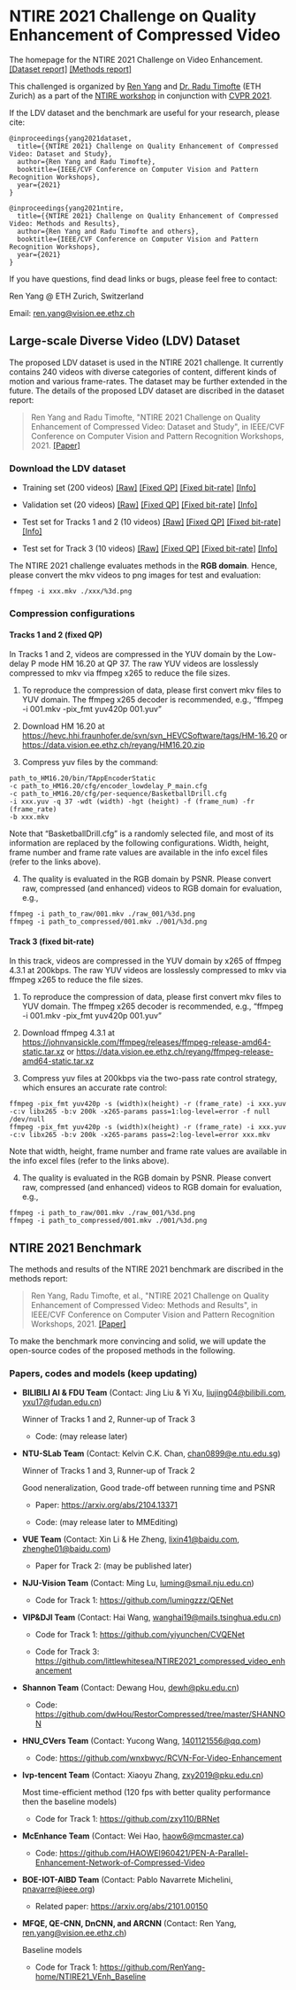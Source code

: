 # NTIRE 2021 Challenge on Quality Enhancement of Compressed Video

The homepage for the NTIRE 2021 Challenge on Video Enhancement.  [[Dataset report]](https://arxiv.org/abs/2104.10782) [[Methods report]](https://arxiv.org/abs/2104.10781) 

This challenged is organized by [Ren Yang](https://renyang-home.github.io/) and [Dr. Radu Timofte](https://people.ee.ethz.ch/~timofter/) (ETH Zurich) as a part of the [NTIRE workshop](https://data.vision.ee.ethz.ch/cvl/ntire21/) in conjunction with [CVPR 2021](http://cvpr2021.thecvf.com/workshops-schedule).

If the LDV dataset and the benchmark are useful for your research, please cite:
```
@inproceedings{yang2021dataset,
  title={{NTIRE 2021} Challenge on Quality Enhancement of Compressed Video: Dataset and Study},
  author={Ren Yang and Radu Timofte}, 
  booktitle={IEEE/CVF Conference on Computer Vision and Pattern Recognition Workshops}, 
  year={2021}
}

@inproceedings{yang2021ntire,
  title={{NTIRE 2021} Challenge on Quality Enhancement of Compressed Video: Methods and Results},
  author={Ren Yang and Radu Timofte and others}, 
  booktitle={IEEE/CVF Conference on Computer Vision and Pattern Recognition Workshops}, 
  year={2021}
}
```

If you have questions, find dead links or bugs, please feel free to contact:

Ren Yang @ ETH Zurich, Switzerland   

Email: ren.yang@vision.ee.ethz.ch

## Large-scale Diverse Video (LDV) Dataset

The proposed LDV dataset is used in the NTIRE 2021 challenge. It currently contains 240 videos with diverse categories of content, different kinds of motion and various frame-rates. The dataset may be further extended in the future. The details of the proposed LDV dataset are discribed in the dataset report:

> Ren Yang and Radu Timofte, "NTIRE 2021 Challenge on Quality Enhancement of Compressed Video: Dataset and Study", in IEEE/CVF Conference on Computer Vision and Pattern Recognition Workshops, 2021. [[Paper]](https://arxiv.org/abs/2104.10782)

### Download the LDV dataset

- Training set (200 videos) 
[[Raw]](https://data.vision.ee.ethz.ch/reyang/training_raw.zip) 
[[Fixed QP]](https://data.vision.ee.ethz.ch/reyang/training_fixed-QP.zip)
[[Fixed bit-rate]](https://data.vision.ee.ethz.ch/reyang/training_fixed-rate.zip)
[[Info]](https://data.vision.ee.ethz.ch/reyang/data_train.xlsx)

- Validation set (20 videos)
[[Raw]](https://data.vision.ee.ethz.ch/reyang/validation_raw.zip)
[[Fixed QP]](https://data.vision.ee.ethz.ch/reyang/validation_fixed-QP.zip)
[[Fixed bit-rate]](https://data.vision.ee.ethz.ch/reyang/validation_fixed-rate.zip)
[[Info]](https://data.vision.ee.ethz.ch/reyang/data_validation.xlsx)

- Test set for Tracks 1 and 2 (10 videos)
[[Raw]](https://data.vision.ee.ethz.ch/reyang/test_raw_1.zip)
[[Fixed QP]](https://data.vision.ee.ethz.ch/reyang/test_fixed-QP_release.zip)
[[Fixed bit-rate]](https://data.vision.ee.ethz.ch/reyang/test_fixed-rate_1.zip)
[[Info]](https://data.vision.ee.ethz.ch/reyang/data_test_1.xlsx)

- Test set for Track 3 (10 videos)
[[Raw]](https://data.vision.ee.ethz.ch/reyang/test_raw_2.zip)
[[Fixed QP]](https://data.vision.ee.ethz.ch/reyang/test_fixed-QP_2.zip)
[[Fixed bit-rate]](https://data.vision.ee.ethz.ch/reyang/test_fixed-rate_release.zip)
[[Info]](https://data.vision.ee.ethz.ch/reyang/data_test_2.xlsx) 

The NTIRE 2021 challenge evaluates methods in the **RGB domain**. Hence, please convert the mkv videos to png images for test and evaluation:

```
ffmpeg -i xxx.mkv ./xxx/%3d.png
```

### Compression configurations

#### Tracks 1 and 2 (fixed QP)

In Tracks 1 and 2, videos are compressed in the YUV domain by the Low-delay P mode HM 16.20 at QP 37. The raw YUV videos are losslessly compressed to mkv via ffmpeg x265 to reduce the file sizes.

1. To reproduce the compression of data, please first convert mkv files to YUV domain. The ffmpeg x265 decoder is recommended, e.g., “ffmpeg -i 001.mkv -pix_fmt yuv420p 001.yuv”

2. Download HM 16.20 at https://hevc.hhi.fraunhofer.de/svn/svn_HEVCSoftware/tags/HM-16.20 or https://data.vision.ee.ethz.ch/reyang/HM16.20.zip

3. Compress yuv files by the command:
```
path_to_HM16.20/bin/TAppEncoderStatic
-c path_to_HM16.20/cfg/encoder_lowdelay_P_main.cfg
-c path_to_HM16.20/cfg/per-sequence/BasketballDrill.cfg
-i xxx.yuv -q 37 -wdt (width) -hgt (height) -f (frame_num) -fr (frame_rate)
-b xxx.mkv
```
Note that “BasketballDrill.cfg” is a randomly selected file, and most of its information are replaced by the following configurations. Width, height, frame number and frame rate values are available in the info excel files (refer to the links above).

4. The quality is evaluated in the RGB domain by PSNR. Please convert raw, compressed (and enhanced) videos to RGB domain for evaluation, e.g.,
```
ffmpeg -i path_to_raw/001.mkv ./raw_001/%3d.png
ffmpeg -i path_to_compressed/001.mkv ./001/%3d.png
```

#### Track 3 (fixed bit-rate)

In this track, videos are compressed in the YUV domain by x265 of ffmpeg 4.3.1 at 200kbps. The raw YUV videos are losslessly compressed to mkv via ffmpeg x265 to reduce the file sizes.

1. To reproduce the compression of data, please first convert mkv files to YUV domain. The ffmpeg x265 decoder is recommended, e.g., “ffmpeg -i 001.mkv -pix_fmt yuv420p 001.yuv”

2. Download ffmpeg 4.3.1 at https://johnvansickle.com/ffmpeg/releases/ffmpeg-release-amd64-static.tar.xz or https://data.vision.ee.ethz.ch/reyang/ffmpeg-release-amd64-static.tar.xz
 
3. Compress yuv files at 200kbps via the two-pass rate control strategy, which ensures an accurate rate control:
```
ffmpeg -pix_fmt yuv420p -s (width)x(height) -r (frame_rate) -i xxx.yuv -c:v libx265 -b:v 200k -x265-params pass=1:log-level=error -f null /dev/null
ffmpeg -pix_fmt yuv420p -s (width)x(height) -r (frame_rate) -i xxx.yuv -c:v libx265 -b:v 200k -x265-params pass=2:log-level=error xxx.mkv
```

Note that width, height, frame number and frame rate values are available in the info excel files (refer to the links above).

4. The quality is evaluated in the RGB domain by PSNR. Please convert raw, compressed (and enhanced) videos to RGB domain for evaluation, e.g.,
```
ffmpeg -i path_to_raw/001.mkv ./raw_001/%3d.png
ffmpeg -i path_to_compressed/001.mkv ./001/%3d.png
```

## NTIRE 2021 Benchmark

The methods and results of the NTIRE 2021 benchmark are discribed in the methods report:

> Ren Yang, Radu Timofte, et al., "NTIRE 2021 Challenge on Quality Enhancement of Compressed Video: Methods and Results", in IEEE/CVF Conference on Computer Vision and Pattern Recognition Workshops, 2021. [[Paper]](https://arxiv.org/abs/2104.10781)

To make the benchmark more convincing and solid, we will update the open-source codes of the proposed methods in the following.

### Papers, codes and models (keep updating)

- **BILIBILI AI & FDU Team** (Contact: Jing Liu & Yi Xu, liujing04@bilibili.com, yxu17@fudan.edu.cn)

  Winner of Tracks 1 and 2, Runner-up of Track 3

  - Code: (may release later)

- **NTU-SLab Team** (Contact: Kelvin C.K. Chan, chan0899@e.ntu.edu.sg)

  Winner of Tracks 1 and 3, Runner-up of Track 2
  
  Good neneralization, Good trade-off between running time and PSNR
  
  - Paper: https://arxiv.org/abs/2104.13371

  - Code: (may release later to MMEditing)
  
- **VUE Team** (Contact: Xin Li & He Zheng, lixin41@baidu.com, zhenghe01@baidu.com)

  - Paper for Track 2: (may be published later)

- **NJU-Vision Team** (Contact: Ming Lu, luming@smail.nju.edu.cn)

  - Code for Track 1: https://github.com/lumingzzz/QENet

- **VIP&DJI Team** (Contact: Hai Wang, wanghai19@mails.tsinghua.edu.cn)

  - Code for Track 1: https://github.com/yiyunchen/CVQENet

  - Code for Track 3: https://github.com/littlewhitesea/NTIRE2021_compressed_video_enhancement

- **Shannon Team** (Contact: Dewang Hou, dewh@pku.edu.cn)

  - Code: https://github.com/dwHou/RestorCompressed/tree/master/SHANNON

- **HNU_CVers Team** (Contact: Yucong Wang, 1401121556@qq.com)

  - Code: https://github.com/wnxbwyc/RCVN-For-Video-Enhancement

- **Ivp-tencent Team** (Contact: Xiaoyu Zhang, zxy2019@pku.edu.cn)

  Most time-efficient method (120 fps with better quality performance then the baseline models)

  - Code for Track 1: https://github.com/zxy110/BRNet 

- **McEnhance Team** (Contact: Wei Hao, haow6@mcmaster.ca)

  - Code: https://github.com/HAOWEI960421/PEN-A-Parallel-Enhancement-Network-of-Compressed-Video
  
- **BOE-IOT-AIBD Team** (Contact: Pablo Navarrete Michelini, pnavarre@ieee.org)

  - Related paper: https://arxiv.org/abs/2101.00150

- **MFQE, QE-CNN, DnCNN, and ARCNN** (Contact: Ren Yang, ren.yang@vision.ee.ethz.ch)

  Baseline models

  - Code for Track 1: https://github.com/RenYang-home/NTIRE21_VEnh_Baseline

